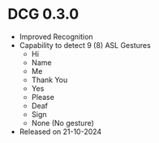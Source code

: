 # DCG 0.3.0
- Improved Recognition
- Capability to detect 9 (8) ASL Gestures
  - Hi
  - Name
  - Me
  - Thank You
  - Yes
  - Please
  - Deaf
  - Sign
  - None (No gesture)
- Released on 21-10-2024
